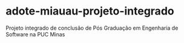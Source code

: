 # adote-miauau-projeto-integrado
Projeto integrado de conclusão de Pós Graduação em Engenharia de Software na PUC Minas
